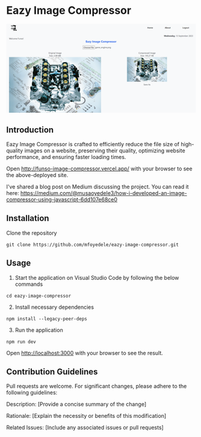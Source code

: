 ﻿# Eazy Image Compressor
![alt text](https://github.com/mfoyedele/eazy-image-compressor/blob/main/assets/eazy_image_sample.png?raw=true)

## Introduction
Eazy Image Compressor is crafted to efficiently reduce the file size of high-quality images on a website, preserving their quality, optimizing website performance, and ensuring faster loading times.

Open http://funso-image-compressor.vercel.app/ with your browser to see the above-deployed site.

I've shared a blog post on Medium discussing the project. You can read it here: https://medium.com/@musaoyedele3/how-i-developed-an-image-compressor-using-javascript-6dd107e68ce0

## Installation
Clone the repository

```
git clone https://github.com/mfoyedele/eazy-image-compressor.git
```

## Usage
1.  Start the application on Visual Studio Code by following the below commands
```
cd eazy-image-compressor
```

2.   Install necessary dependencies
```
npm install --legacy-peer-deps
```

3.  Run the application
```
npm run dev
```

Open [http://localhost:3000](http://localhost:3000) with your browser to see the result.

## Contribution Guidelines
Pull requests are welcome. For significant changes, please adhere to the following guidelines:

Description: [Provide a concise summary of the change]

Rationale: [Explain the necessity or benefits of this modification]

Related Issues: [Include any associated issues or pull requests]
